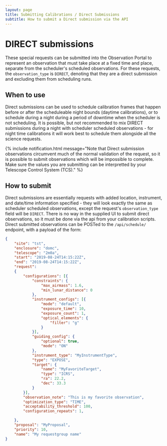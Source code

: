 ```yaml
---
layout: page
title: Submitting Calibrations / Direct Submissions
subtitle: How to submit a Direct submission via the API
---
```


# DIRECT submissions
These special requests can be submitted into the Observation Portal to represent an observation that must take place at a fixed time and place, separate from the scheduler's scheduled observations. For these requests, the `observation_type` is `DIRECT`, denoting that they are a direct submission and excluding them from scheduling runs.

## When to use
Direct submissions can be used to schedule calibration frames that happen before or after the scheduleable night bounds (daytime calibrations), or to schedule during a night during a period of downtime when the scheduler is not scheduling. It is possible, but not recommended to mix DIRECT submissions during a night with scheduler scheduled observations - for night time calibrations it will work best to schedule them alongside all the science requests. 

{% include notification.html message="Note that Direct submission observations circumvent much of the normal validation of the request, so it is possible to submit observations which will be impossible to complete. Make sure the values you are submitting can be interpretted by your Telescope Control System (TCS)." %}

## How to submit
Direct submissions are essentially requests with added location, instrument, and date/time information specified - they will look exactly the same as scheduler scheduled observations, except the request's `observation_type` field will be `DIRECT`. There is no way in the supplied UI to submit direct observations, so it must be done via the api from your calibration scripts. Direct submitted observations can be POSTed to the `/api/schedule/` endpoint, with a payload of the form:
```json
{
    "site": "tst",
    "enclosure": "domc",
    "telescope": "2m0a",
    "start": "2019-08-24T14:15:22Z",
    "end": "2019-08-24T14:15:22Z",
    "request": 
    {
        "configurations": [{
            "constraints": {
                "max_airmass": 1.6,
                "min_lunar_distance": 0
            },
            "instrument_configs": [{
                "mode": "default",
                "exposure_time": 10,
                "exposure_count": 1,
                "optical_elements": {
                    "filter": "g"
                }
            }],
            "guiding_config": {
                "optional": true,
                "mode": "ON"
            },
            "instrument_type": "MyInstrumentType",
            "type": "EXPOSE",
            "target": {
                "name": "MyFavoriteTarget",
                "type": "ICRS",
                "ra": 22.2,
                "dec": 33.3
            }
        }],
        "observation_note": "This is my favorite observation",
        "optimization_type": "TIME",
        "acceptability_threshold": 100,
        "configuration_repeats": 1,

    },
    "proposal": "MyProposal",
    "priority": 10,
    "name": "My requestgroup name"
}
```

